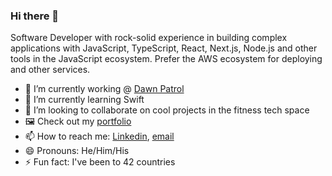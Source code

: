 ### Hi there 👋
Software Developer with rock-solid experience in building complex applications with JavaScript, TypeScript, React, Next.js, Node.js and other tools in the JavaScript ecosystem. Prefer the AWS ecosystem for deploying and other services.

- 🔭 I’m currently working @ [Dawn Patrol](https://www.dawnpatrol.cloud/)
- 🌱 I’m currently learning Swift
- 👯 I’m looking to collaborate on cool projects in the fitness tech space
- 🖼️ Check out my [portfolio](https://nickhall-portfolio.vercel.app/)
- 📫 How to reach me: [Linkedin](https://www.linkedin.com/in/nickhall122/), [email](mailto:nickhall122@gmail.com?subject=Hey)
- 😄 Pronouns: He/Him/His
- ⚡ Fun fact: I've been to 42 countries

